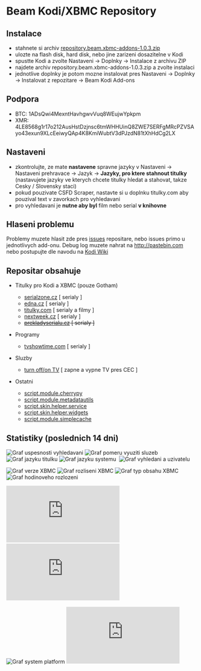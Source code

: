 Beam Kodi/XBMC Repository
===========================

Instalace
---------

- stahnete si archiv [repository.beam.xbmc-addons-1.0.3.zip](http://xbmc-repo.bimovi.cz/packages/repository.beam.xbmc-addons/repository.beam.xbmc-addons-1.0.3.zip)
- ulozte na flash disk, hard disk, nebo jine zarizeni dosazitelne v Kodi
- spustte Kodi a zvolte Nastaveni -> Doplnky -> Instalace z archivu ZIP
- najdete archiv repository.beam.xbmc-addons-1.0.3.zip a zvolte instalaci
- jednotlive doplnky je potom mozne instalovat pres Nastaveni -> Doplnky -> Instalovat z repozitare -> Beam Kodi Add-ons

Podpora
---------
- BTC: 1ADsQwi4MexntHavhgwvVuq8WEujwYpkpm
- XMR: 4LE8568g1r17o212AusHstDzjnsc6tmWHHUinQ8ZWE7SERFgMRcPZVSAyo43exun9XLcEeiwyQAp4K8KmiWubtV3dPJzdN81tXhHdCg2LX

Nastaveni
---------
- zkontrolujte, ze mate **nastavene** spravne jazyky v Nastaveni -> Nastaveni prehravace -> Jazyk -> **Jazyky, pro ktere stahnout titulky** (nastavujete jazyky ve kterych chcete titulky hledat a stahovat, takze Cesky / Slovensky staci)
- pokud pouzivate CSFD Scraper, nastavte si u doplnku titulky.com aby pouzival text v zavorkach pro vyhledavani
- pro vyhledavani je **nutne aby byl** film nebo serial **v knihovne**

Hlaseni problemu
----------------
Problemy muzete hlasit zde pres [issues](https://github.com/beam/repository.beam.xbmc-addons/issues) repositare, nebo issues primo u jednotlivych add-onu.
Debug log muzete nahrat na http://pastebin.com nebo postupujte dle navodu na [Kodi Wiki](http://kodi.wiki/view/Log_file/Easy)

Repositar obsahuje
------------------

* Titulky pro Kodi a XBMC (pouze Gotham)
  * [serialzone.cz](https://github.com/beam/service.subtitles.serialzone.cz) [ serialy ]
  * [edna.cz](https://github.com/beam/service.subtitles.edna.cz) [ serialy ]
  * [titulky.com](https://github.com/beam/service.subtitles.titulky.com) [ serialy a filmy ]
  * [nextweek.cz](https://github.com/beam/service.subtitles.nextweek.cz) [ serialy ]
  * ~~[prekladyserialu.cz](https://github.com/beam/service.subtitles.prekladyserialu.cz) [ serialy ]~~

* Programy
  * [tvshowtime.com](https://github.com/beam/script.tvshowtime.rework) [ serialy ]

* Sluzby
  * [turn off/on TV](https://github.com/beam/script.tvpower.screensaver.control) [ zapne a vypne TV pres CEC ]
  
* Ostatni
  * [script.module.cherrypy](https://github.com/kodi-community-addons/script.module.cherrypy)
  * [script.module.metadatautils](https://github.com/kodi-community-addons/script.module.metadatautils)
  * [script.skin.helper.service](https://github.com/kodi-community-addons/script.skin.helper.service)
  * [script.skin.helper.widgets](https://github.com/kodi-community-addons/script.skin.helper.widgets)
  * [script.module.simplecache](https://github.com/kodi-community-addons/script.module.simplecache)

Statistiky (poslednich 14 dni)
----------------------------

![Graf uspesnosti vyhledavani](http://xbmc-repo-stats.bimovi.cz/graph/success_percent.png "Uspesnost vyhledavani")&nbsp;![Graf pomeru vyuziti sluzeb](http://xbmc-repo-stats.bimovi.cz/graph/service_usage_percent.png "Pomer vyuziti doplnku")&nbsp;![Graf jazyku titulku](http://xbmc-repo-stats.bimovi.cz/graph/lang_search.png "Nastavene jazyky pro vyhledavani")&nbsp;![Graf jazyku systemu](http://xbmc-repo-stats.bimovi.cz/graph/lang_system.png "Jazyky prostredi XBMC")&nbsp;
![Graf vyhledani a uzivatelu](http://xbmc-repo-stats.bimovi.cz/graph/search_and_user_count.png "Pocet uzivatelu a hledani denne")

![Graf verze XBMC](http://xbmc-repo-stats.bimovi.cz/graph/xbmc_version.png "Verze XBMC")&nbsp;![Graf rozliseni XBMC](http://xbmc-repo-stats.bimovi.cz/graph/xbmc_resolution.png "Rozliseni XBMC")&nbsp;![Graf typ obsahu XBMC](http://xbmc-repo-stats.bimovi.cz/graph/content_type.png "Typ vyhledavaneho obsahu")&nbsp;
![Graf hodinoveho rozlozeni](http://xbmc-repo-stats.bimovi.cz/graph/hours_scatter.png "Hodinove rozlozeni vyhledavani")&nbsp;

![Graf nejhledanejsich serialu](http://xbmc-repo-stats.bimovi.cz/graph_top_tvshows.php "Nejhledanejsi serilay")&nbsp;![Graf nejhledanejsich filmu](http://xbmc-repo-stats.bimovi.cz/graph_top_movies.php "Nejhledanejsi filmy")&nbsp;

![Graf system platform](http://xbmc-repo-stats.bimovi.cz/graph/system_platform.png "System platform")&nbsp;![Graf system OS](http://xbmc-repo-stats.bimovi.cz/graph_system_os.php "Operacni system")
